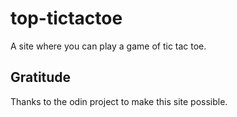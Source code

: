 # top-tictactoe
A site where you can play a game of tic tac toe.

## Gratitude
Thanks to the odin project to make this site possible.
